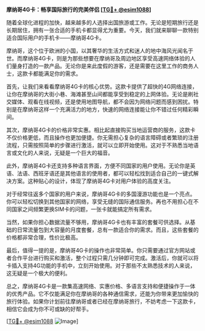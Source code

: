 **摩纳哥4G卡：畅享国际旅行的完美伴侣 [[TG💪+ @esim1088](https://t.me/s/esim1088)]**

随着全球化进程的加快，越来越多的人选择出国旅游或工作。无论是短期旅行还是长期居住，拥有一张合适的手机卡都显得尤为重要。今天，我们就来聊聊一款特别适合国际用户的手机卡——摩纳哥4G卡。

摩纳哥，这个位于欧洲的小国，以其奢华的生活方式和迷人的地中海风光闻名于世。而摩纳哥4G卡，则是为那些想要在摩纳哥及周边地区享受高速网络体验的人们量身打造的一款产品。无论你是来此度假的游客，还是需要在这里工作的商务人士，这款卡都能满足你的需求。

首先，让我们来看看摩纳哥4G卡的核心优势。这款卡提供了超快的4G网络连接，让你在摩纳哥的大街小巷、海滩甚至山间都能享受到稳定的上网体验。无论是刷社交媒体、观看在线视频，还是使用地图导航，都不会因为网络问题而感到困扰。特别是在摩纳哥这样一个充满活力的地方，快速的网络连接能让你不错过任何精彩瞬间。

其次，摩纳哥4G卡的价格非常实惠。相比起直接购买当地运营商的服务，这款卡不仅价格更低，而且操作也更加便捷。你无需担心复杂的语言障碍或者繁琐的注册流程，只需按照简单的步骤进行激活，就可以立即开始使用。这对于不熟悉当地语言或文化的人来说，无疑是一个巨大的福音。

此外，摩纳哥4G卡还支持多种语言界面，方便不同国家的用户使用。无论你是英语、法语、西班牙语还是其他语言的使用者，都可以轻松找到适合自己的一键式解决方案。这种贴心的设计，体现了摩纳哥4G卡对用户体验的高度关注。

对于经常往返多个国家的用户来说，摩纳哥4G卡的多国漫游功能也是一个亮点。你可以轻松切换到其他国家的网络，享受无缝的国际通信服务。再也不用担心在不同国家之间频繁更换SIM卡的问题，一张卡就能搞定所有需求。

当然，如果你担心数据流量不够用，摩纳哥4G卡也有丰富的套餐可供选择。从基础的日常流量包到大容量的月度套餐，总有一款适合你的需求。而且，这些套餐的价格都非常合理，性价比极高。

最后，值得一提的是，摩纳哥4G卡的操作也非常简单。你只需要通过官方网站或者合作平台进行购买和激活，整个过程只需几分钟即可完成。激活后，你就可以将卡插入支持4G功能的手机中，立刻开始使用。对于那些不太熟悉技术的人来说，这无疑是一个极大的便利。

总之，摩纳哥4G卡是一款集高速网络、实惠价格、多语言支持和便捷操作于一体的优秀产品。它不仅能满足你在摩纳哥的各种通信需求，还能为你带来更加愉快的旅行体验。如果你计划前往摩纳哥或者已经在摩纳哥旅行，不妨考虑一下这款卡，相信它会成为你不可或缺的好帮手。

[[TG💪+ @esim1088](https://t.me/s/esim1088) ![Image](https://i.postimg.cc/4NQfJmqS/Snipaste-2025-05-13-00-14-12.png)]